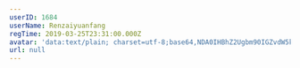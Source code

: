 ```yaml
---
userID: 1684
userName: Renzaiyuanfang
regTime: 2019-03-25T23:31:00.000Z
avatar: 'data:text/plain; charset=utf-8;base64,NDA0IHBhZ2Ugbm90IGZvdW5kCg=='
url: null
---
```



